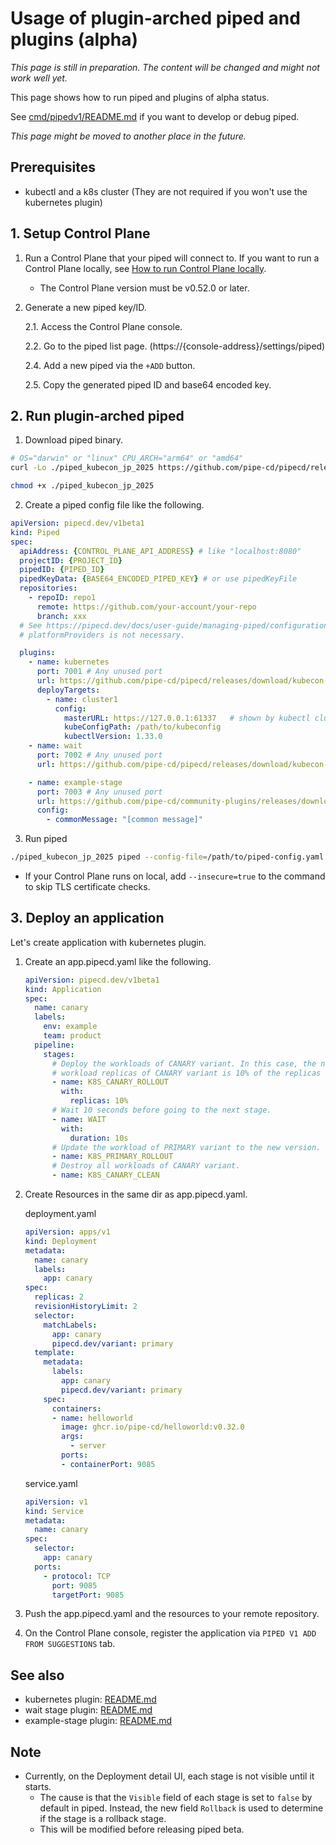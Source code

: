 # Usage of plugin-arched piped and plugins (alpha)

_This page is still in preparation. The content will be changed and might not work well yet._

This page shows how to run piped and plugins of alpha status.

See [cmd/pipedv1/README.md](https://github.com/pipe-cd/pipecd/blob/master/cmd/pipedv1/README.md) if you want to develop or debug piped.

_This page might be moved to another place in the future._


## Prerequisites

- kubectl and a k8s cluster (They are not required if you won't use the kubernetes plugin)

## 1. Setup Control Plane

1. Run a Control Plane that your piped will connect to. If you want to run a Control Plane locally, see [How to run Control Plane locally](https://github.com/pipe-cd/pipecd/blob/master/cmd/control-plane/README.md#how-to-run-control-plane-locally).
    - The Control Plane version must be v0.52.0 or later.

2. Generate a new piped key/ID.

    2.1. Access the Control Plane console.

    2.2. Go to the piped list page. (https://{console-address}/settings/piped)

    2.4. Add a new piped via the `+ADD` button.

    2.5. Copy the generated piped ID and base64 encoded key.

## 2. Run plugin-arched piped

1. Download piped binary.

```sh
# OS="darwin" or "linux" CPU_ARCH="arm64" or "amd64"
curl -Lo ./piped_kubecon_jp_2025 https://github.com/pipe-cd/pipecd/releases/download/kubecon-jp-2025/piped_kubecon_jp_2025_{OS}_{CPU_ARCH}

chmod +x ./piped_kubecon_jp_2025
```

2. Create a piped config file like the following.

```yaml
apiVersion: pipecd.dev/v1beta1
kind: Piped
spec:
  apiAddress: {CONTROL_PLANE_API_ADDRESS} # like "localhost:8080"
  projectID: {PROJECT_ID}
  pipedID: {PIPED_ID}
  pipedKeyData: {BASE64_ENCODED_PIPED_KEY} # or use pipedKeyFile
  repositories:
    - repoID: repo1
      remote: https://github.com/your-account/your-repo
      branch: xxx
  # See https://pipecd.dev/docs/user-guide/managing-piped/configuration-reference/ for details of above.
  # platformProviders is not necessary.

  plugins:
    - name: kubernetes
      port: 7001 # Any unused port
      url: https://github.com/pipe-cd/pipecd/releases/download/kubecon-jp-2025/plugin_kubernetes_kubecon_jp_2025_darwin_arm64 # choose binary on the release for your own OS and CPU arch
      deployTargets:
        - name: cluster1
          config: 
            masterURL: https://127.0.0.1:61337   # shown by kubectl cluster-info
            kubeConfigPath: /path/to/kubeconfig
            kubectlVersion: 1.33.0
    - name: wait
      port: 7002 # Any unused port
      url: https://github.com/pipe-cd/pipecd/releases/download/kubecon-jp-2025/plugin_wait_kubecon_jp_2025_darwin_arm64 # choose binary on the release for your own OS and CPU arch

    - name: example-stage
      port: 7003 # Any unused port
      url: https://github.com/pipe-cd/community-plugins/releases/download/kubecon-jp-2025/plugin_example-stage_kubecon_jp_2025_darwin_arm64 # choose binary on the release for your own OS and CPU arch
      config:
        - commonMessage: "[common message]"
```

3. Run piped

```sh
./piped_kubecon_jp_2025 piped --config-file=/path/to/piped-config.yaml --tools-dir=/tmp/piped-bin
```

- If your Control Plane runs on local, add `--insecure=true` to the command to skip TLS certificate checks.


## 3. Deploy an application

Let's create application with kubernetes plugin.

1. Create an app.pipecd.yaml like the following.

    ```yaml
    apiVersion: pipecd.dev/v1beta1
    kind: Application
    spec:
      name: canary
      labels:
        env: example
        team: product
      pipeline:
        stages:
          # Deploy the workloads of CANARY variant. In this case, the number of
          # workload replicas of CANARY variant is 10% of the replicas number of PRIMARY variant.
          - name: K8S_CANARY_ROLLOUT
            with:
              replicas: 10%
          # Wait 10 seconds before going to the next stage.
          - name: WAIT
            with:
              duration: 10s
          # Update the workload of PRIMARY variant to the new version.
          - name: K8S_PRIMARY_ROLLOUT
          # Destroy all workloads of CANARY variant.
          - name: K8S_CANARY_CLEAN
    ```

2. Create Resources in the same dir as app.pipecd.yaml.

    deployment.yaml
    ```yaml
    apiVersion: apps/v1
    kind: Deployment
    metadata:
      name: canary
      labels:
        app: canary
    spec:
      replicas: 2
      revisionHistoryLimit: 2
      selector:
        matchLabels:
          app: canary
          pipecd.dev/variant: primary
      template:
        metadata:
          labels:
            app: canary
            pipecd.dev/variant: primary
        spec:
          containers:
          - name: helloworld
            image: ghcr.io/pipe-cd/helloworld:v0.32.0
            args:
              - server
            ports:
            - containerPort: 9085
    ```

    service.yaml
    ```yaml
    apiVersion: v1
    kind: Service
    metadata:
      name: canary
    spec:
      selector:
        app: canary
      ports:
        - protocol: TCP
          port: 9085
          targetPort: 9085
    ```

3. Push the app.pipecd.yaml and the resources to your remote repository.
4. On the Control Plane console, register the application via `PIPED V1 ADD FROM SUGGESTIONS` tab.

## See also

- kubernetes plugin: [README.md](/pkg/app/pipedv1/plugin/kubernetes/README.md)
- wait stage plugin: [README.md](/pkg/app/pipedv1/plugin/wait/README.md)
- example-stage plugin: [README.md](https://github.com/pipe-cd/community-plugins/blob/main/plugins/example-stage/README.md)

## Note

- Currently, on the Deployment detail UI, each stage is not visible until it starts.
  - The cause is that the `Visible` field of each stage is set to `false` by default in piped. Instead, the new field `Rollback` is used to determine if the stage is a rollback stage.
  - This will be modified before releasing piped beta.
